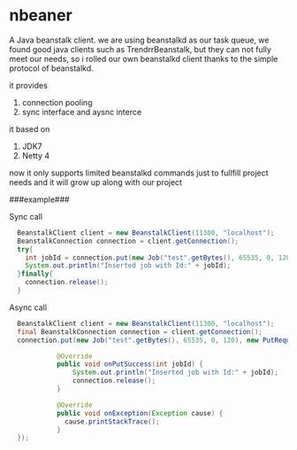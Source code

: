nbeaner 
=======

A Java beanstalk client.
we are using beanstalkd as our task queue, we found good java clients such as TrendrrBeanstalk, but they can not fully meet our
needs, so i rolled our own beanstalkd client thanks to the simple protocol of beanstalkd. 

it provides

1.  connection pooling
2.  sync interface and aysnc interce

it based on 

1.  JDK7
2.  Netty 4

now it only supports limited beanstalkd commands just to fullfill project needs and it will grow up along with our project

###example###

Sync call
```java
  BeanstalkClient client = new BeanstalkClient(11300, "localhost");
  BeanstalkConnection connection = client.getConnection();
  try{
    int jobId = connection.put(new Job("test".getBytes(), 65535, 0, 120));
    System.out.println("Inserted job with Id:" + jobId);
  }finally{
    connection.release();
  }
```

Async call
```java
  BeanstalkClient client = new BeanstalkClient(11300, "localhost");
  final BeanstalkConnection connection = client.getConnection();
  connection.put(new Job("test".getBytes(), 65535, 0, 120), new PutRequestCallback() {

            @Override
            public void onPutSuccess(int jobId) {
                System.out.println("Inserted job with Id:" + jobId);
                connection.release();
            }

            @Override
            public void onException(Exception cause) {
              cause.printStackTrace();
            }
  });
```



